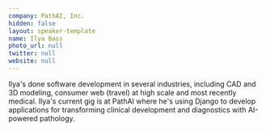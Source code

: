 ```yaml
---
company: PathAI, Inc.
hidden: false
layout: speaker-template
name: Ilya Bass
photo_url: null
twitter: null
website: null
---
```


Ilya's done software development in several industries, including CAD and 3D modeling, consumer web (travel) at high scale and most recently medical.  Ilya's current gig is at PathAI where he's using Django to develop applications for transforming clinical development and diagnostics with AI-powered pathology.
